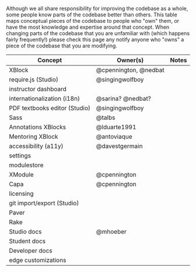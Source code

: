 Although we all share responsibility for improving the codebase as a whole, some people know parts of the codebase better than others. This table maps conceptual pieces of the codebase to people who "own" them, or have the most knowledge and expertise around that concept. When changing parts of the codebase that you are unfamiliar with (which happens fairly frequently!) please check this page any notify anyone who "owns" a piece of the codebase that you are modifying.

Concept | Owner(s) | Notes
--------|----------|-------
XBlock  | @cpennington, @nedbat |
require.js (Studio) | @singingwolfboy |
instructor dashboard | |
internationalization (i18n) | @sarina? @nedbat? |
PDF textbooks editor (Studio) | @singingwolfboy |
Sass | @talbs |
Annotations XBlocks | @lduarte1991 |
Mentoring XBlock | @antoviaque |
accessibility (a11y) | @davestgermain |
settings | |
modulestore | |
XModule | @cpennington |
Capa | @cpennington |
licensing | |
git import/export (Studio) | |
Paver | |
Rake | |
Studio docs | @mhoeber |
Student docs | |
Developer docs | |
edge customizations | |